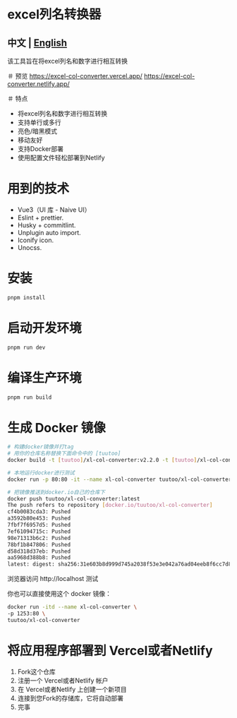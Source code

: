 # excel列名转换器

## 中文 | [English](https://github.com/tuutoo/excel-col-converter/blob/main/README.md)

该工具旨在将excel列名和数字进行相互转换

＃ 预览
https://excel-col-converter.vercel.app/
https://excel-col-converter.netlify.app/

＃ 特点

- 将excel列名和数字进行相互转换
- 支持单行或多行
- 亮色/暗黑模式
- 移动友好
- 支持Docker部署
- 使用配置文件轻松部署到Netlify

# 用到的技术

- Vue3（UI 库 - Naive UI）
- Eslint + prettier.
- Husky + commitlint.
- Unplugin auto import.
- Iconify icon.
- Unocss.

# 安装

```sh
pnpm install
```

# 启动开发环境

```sh
pnpm run dev
```

# 编译生产环境

```sh
pnpm run build
```

# 生成 Docker 镜像

```sh
# 构建docker镜像并打tag
# 用你的仓库名称替换下面命令中的 [tuutoo]
docker build -t [tuutoo]/xl-col-converter:v2.2.0 -t [tuutoo]/xl-col-converter:latest .

# 本地运行docker进行测试
docker run -p 80:80 -it --name xl-col-converter tuutoo/xl-col-converter

# 把镜像推送到docker.io自己的仓库下
docker push tuutoo/xl-col-converter:latest
The push refers to repository [docker.io/tuutoo/xl-col-converter]
cf4b0083cda3: Pushed
a3592b80e453: Pushed
7fbf7f6957d5: Pushed
7ef61094715c: Pushed
98e71313b6c2: Pushed
78bf1b847806: Pushed
d58d318d37eb: Pushed
aa5968d388b8: Pushed
latest: digest: sha256:31e603b8d999d745a2038f53e3e042a76ad04eeb8f6cc7d841ae34fca50fe416 size: 1985
```

浏览器访问 http://localhost 测试

你也可以直接使用这个 docker 镜像：

```sh
docker run -itd --name xl-col-converter \
-p 1253:80 \
tuutoo/xl-col-converter
```

# 将应用程序部署到 Vercel或者Netlify

1.  Fork这个仓库
1.  注册一个 Vercel或者Netlify 帐户
1.  在 Vercel或者Netlify 上创建一个新项目
1.  连接到您Fork的存储库，它将自动部署
1.  完事

